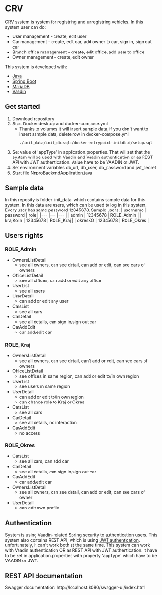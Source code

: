 # CRV
CRV system is system for registring and unregistring vehicles. In this system user can do:
- User management - create, edit user
- Car management - create, edit car, add owner to car, sign in, sign out car
- Branch office management - create, edit office, add user to office
- Owner management - create, edit owner

This system is developed with:
- [Java](https://www.oracle.com/java/technologies/javase-downloads.html)
- [Spring Boot](https://spring.io/projects/spring-boot)
- [MariaDB](https://mariadb.org/download/)
- [Vaadin](https://vaadin.com/)

## Get started
1. Download repository
2. Start Docker desktop and docker-compose.yml
   - Thanks to volumes it will insert sample data, if you don't want to insert sample data, delete row in docker-compose.yml
     ```
     ./init_data/init_db.sql:/docker-entrypoint-initdb.d/setup.sql
3. Set value of 'appType' in application.properties. That will set that the system will be used with Vaadin and Vaadin authentication or as REST API with JWT authentication. Value have to be VAADIN or JWT.
4. Set environment variables db_url, db_user, db_password and jwt_secret
5.  Start file  NnproBackendApplication.java
## Sample data
In this reposity is folder 'init_data' which contains sample data for this system. In this data are users, which can be used to log in this system. Every user has same password 12345678.
Sample users:
| username 	| password 	| role 	|
|---	|---	|---	|
| admin 	| 12345678 	| ROLE_Admin 	|
| krajKolin 	| 12345678 	| ROLE_Kraj 	|
| okresKO 	| 12345678 	| ROLE_Okres 	|

## Users rights
### ROLE_Admin
  - OwnersListDetail
    - see all owners, can see detail, can add or edit, can see cars of owners
  - OfficeListDetail
    - see all offices, can add or edit any office
  - UserList
    - see all users
  - UserDetail
    - can add or edit any user
  - CarsList
      - see all cars
  - CarDetail
      - see all details, can sign in/sign out car
  - CarAddEdit
      - car add/edit car
### ROLE_Kraj
  - OwnersListDetail
    - see all owners, can see detail, can't add or edit, can see cars of owners
  - OfficeListDetail
    - see offices in same region, can add or edit to/in own region
  - UserList
    - see users in same region
  - UserDetail
    - can add or edit to/in own region
    - can chance role to Kraj or Okres
  - CarsList
     - see all cars
  - CarDetail
     - see all details, no interaction
  - CarAddEdit
     - no access
### ROLE_Okres
  - CarsList
      - see all cars, can add car
  - CarDetail
      - see all details, can sign in/sign out car
  - CarAddEdit
      - car add/edit car
  - OwnersListDetail
      - see all owners, can see detail, can add or edit, can see cars of owner
  - UserDetail
      - can edit own profile

## Authentication
System is using Vaadin-related Spring security to authentication users. This system also contains REST API, which is using [JWT authentication](https://jwt.io/). unfortunately, it can't work both at the same time. This system can work with Vaadin authentication OR as REST API with JWT authentication. It have to be set in application.properties with property 'appType' which have to be VAADIN or JWT. 
## REST API documentation
Swagger documentation: http://localhost:8080/swagger-ui/index.html

